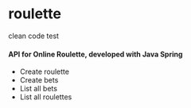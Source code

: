 # roulette
clean code test

<h4>API for Online Roulette, developed with Java Spring </h4>
<ul>
  <li>Create roulette</li>
  <li>Create bets</li>
  <li>List all bets</li>
  <li>List all roulettes</li>
</ul>


